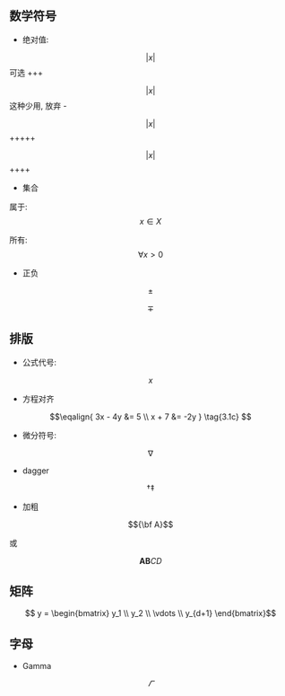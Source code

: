 ## 数学符号

- 绝对值:

$$\vert x \vert$$ 可选 +++

$$| x |$$ 这种少用, 放弃 -

$$\left| x \right|$$ +++++

$$\lvert x \rvert$$ ++++

- 集合

属于: $$x \in X$$

所有: $$\forall x > 0$$

- 正负

$$\pm$$

$$\mp$$

## 排版

- 公式代号:

$$x \tag{1.1}$$

- 方程对齐

$$\eqalign{
3x - 4y &= 5 \\
x + 7 &= -2y
}
\tag{3.1c} $$

- 微分符号:

$$
\nabla
$$

- dagger

$$
\dagger
\ddagger
$$

- 加粗

$${\bf A}$$

或 

$$\mathbf {AB} CD$$

## 矩阵

$$ y = \begin{bmatrix}
y_1 \\
y_2 \\
\vdots \\
y_{d+1}
\end{bmatrix}$$


## 字母

- Gamma

$$\varGamma$$